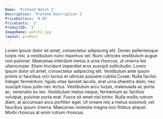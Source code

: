 ```yaml
---
Name: 'Pretend Watch 2'
Description: 'Pretend Description 2'
PriceDollars: '0.02'
PriceCents: '2'
ProductID: '2'
ImageName: watch2.jpg
layout: product
---
```

Lorem ipsum dolor sit amet, consectetur adipiscing elit. Donec pellentesque turpis nisi, a vestibulum nunc maximus vel. Nunc ultricies vestibulum augue non pulvinar. Maecenas interdum metus a urna rhoncus, ut viverra leo ullamcorper. Etiam tincidunt imperdiet eros suscipit sollicitudin. Lorem ipsum dolor sit amet, consectetur adipiscing elit. Vestibulum ante ipsum primis in faucibus orci luctus et ultrices posuere cubilia Curae; Nulla facilisi. Integer fermentum, ligula vitae laoreet iaculis, erat urna pharetra diam, nec suscipit risus justo nec lectus. Vestibulum arcu turpis, malesuada ac porta ac, venenatis eu leo. Vestibulum metus neque, fermentum ac facilisis volutpat, pulvinar porta erat. Fusce sit amet nisl tortor. Nulla mollis rutrum diam, at accumsan arcu porttitor eget. Ut ornare nisi a metus euismod, vel faucibus ipsum viverra. Maecenas molestie magna non finibus aliquet. Morbi rhoncus at enim rutrum rhoncus.